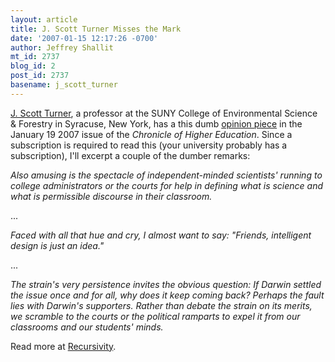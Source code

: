 ```yaml
---
layout: article
title: J. Scott Turner Misses the Mark
date: '2007-01-15 12:17:26 -0700'
author: Jeffrey Shallit
mt_id: 2737
blog_id: 2
post_id: 2737
basename: j_scott_turner
---
```

[J. Scott Turner](http://www.esf.edu/EFB/turner/turner.htm), a professor at the SUNY College of Environmental Science & Forestry in Syracuse, New York, has a this dumb [opinion piece](http://chronicle.com/weekly/v53/i20/20b02001.htm) in the January 19 2007 issue of the _Chronicle of Higher Education_.  Since a subscription is required to read this (your university probably has a subscription), I'll excerpt a couple of the dumber remarks:

_Also amusing is the spectacle of independent-minded scientists' running to college administrators or the courts for help in defining what is science and what is permissible discourse in their classroom._

...

_Faced with all that hue and cry, I almost want to say: "Friends, intelligent design is just an idea."_

...

_The strain's very persistence invites the obvious question: If Darwin settled the issue once and for all, why does it keep coming back?  Perhaps the fault lies with Darwin's supporters. Rather than debate the strain on its merits, we scramble to the courts or the political ramparts to expel it from our classrooms and our students' minds._

Read more at [Recursivity](http://recursed.blogspot.com/2007/01/j-scott-turner-misses-mark.html).
